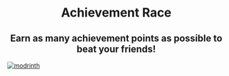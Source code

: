 <p align="center">
    <h1 align="center">Achievement Race</h1>
    <h2 align="center">Earn as many achievement points as possible to beat your friends!</h2>
</p>

[![modrinth](https://cdn.jsdelivr.net/npm/@intergrav/devins-badges@2/assets/cozy/available/modrinth_64h.png)](https://modrinth.com/datapack/achievementrace)

